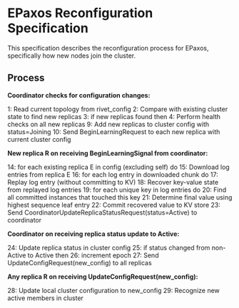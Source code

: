 # EPaxos Reconfiguration Specification

This specification describes the reconfiguration process for EPaxos, specifically how new nodes join the cluster.

## Process

**Coordinator checks for configuration changes:**

1: Read current topology from rivet_config
2: Compare with existing cluster state to find new replicas
3: if new replicas found then
4:    Perform health checks on all new replicas
9:    Add new replicas to cluster config with status=Joining
10:   Send BeginLearningRequest to each new replica with current cluster config

**New replica R on receiving BeginLearningSignal from coordinator:**

14: for each existing replica E in config (excluding self) do
15:    Download log entries from replica E
16:    for each log entry in downloaded chunk do
17:       Replay log entry (without committing to KV)
18: Recover key-value state from replayed log entries
19:    for each unique key in log entries do
20:       Find all committed instances that touched this key
21:       Determine final value using highest sequence leaf entry
22:       Commit recovered value to KV store
23: Send CoordinatorUpdateReplicaStatusRequest(status=Active) to coordinator

**Coordinator on receiving replica status update to Active:**

24: Update replica status in cluster config
25: if status changed from non-Active to Active then
26:    increment epoch
27:    Send UpdateConfigRequest(new_config) to all replicas

**Any replica R on receiving UpdateConfigRequest(new_config):**

28: Update local cluster configuration to new_config
29: Recognize new active members in cluster

